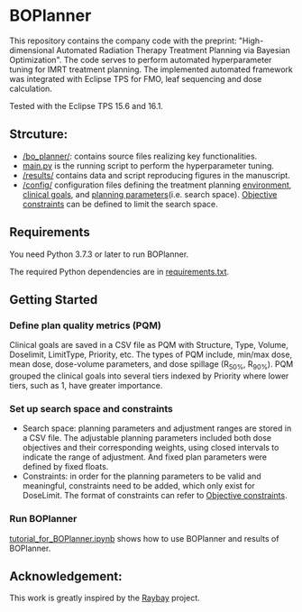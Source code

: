 # BOPlanner
 This repository contains the company code with the preprint: "High-dimensional Automated Radiation Therapy Treatment Planning via Bayesian Optimization". The code serves to perform automated hyperparameter tuning for IMRT treatment planning. The implemented automated framework was integrated with Eclipse TPS for FMO, leaf sequencing and dose calculation. 

Tested with the Eclipse TPS 15.6 and 16.1. 

## Strcuture:
- [/bo_planner/](/bo_planner/): contains source files realizing key functionalities.
- [main.py](main.py) is the running script to perform the hyperparameter tuning.
- [/results/](results) contains data and script reproducing figures in the manuscript.
- [/config/](/config/) configuration files defining the treatment planning [environment](/config/env_config.json), [clinical goals](/config/PQM/), and [planning parameters](/config/prescriptions/)(i.e. search space). [Objective constraints](/config/prescriptions/Rectum/rectum_constraint.txt) can be defined to limit the search space.

## Requirements 
You need Python 3.7.3 or later to run BOPlanner.

The required Python dependencies are in [requirements.txt](requirements.txt).

## Getting Started
### Define plan quality metrics (PQM)
 Clinical goals are saved in a CSV file as PQM with Structure, Type, Volume, Doselimit, LimitType, Priority, etc. The types of PQM include, min/max dose, mean dose, dose-volume parameters, and dose spillage (R<sub>50%</sub>, R<sub>90%</sub>). PQM grouped the clinical goals into several tiers indexed by Priority where lower tiers, such as 1, have greater importance. 
 
### Set up search space and constraints
- Search space: planning parameters and adjustment ranges are stored in a CSV file. The adjustable planning parameters included both dose objectives and their corresponding weights, using closed intervals to indicate the range of adjustment. And fixed plan parameters were defined by fixed floats.
- Constraints: in order for the planning parameters to be valid and meaningful, constraints need to be added, which only exist for DoseLimit. The format of constraints can refer to [Objective constraints](/config/prescriptions/Rectum/rectum_constraint.txt).

### Run BOPlanner
 [tutorial_for_BOPlanner.ipynb](tutorial_for_BOPlanner.ipynb) shows how to use BOPlanner and results of BOPlanner.

## Acknowledgement:

This work is greatly inspired by the [Raybay](https://github.com/kels271828/RayBay/) project. 
